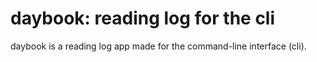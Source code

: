 daybook: reading log for the cli
================================

daybook is a reading log app made for the command-line interface (cli).

